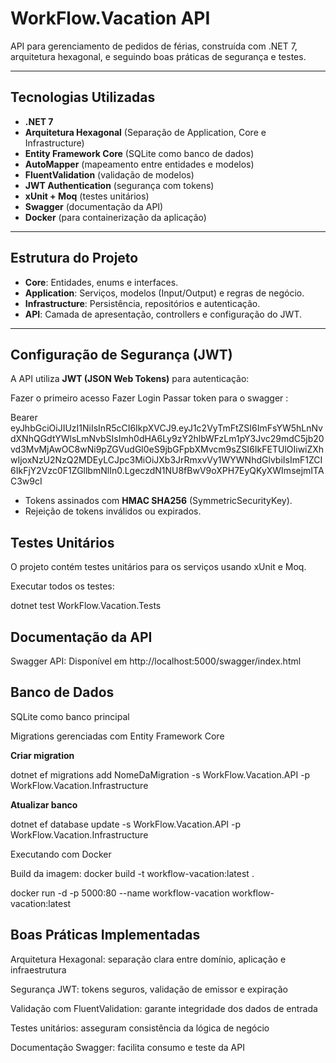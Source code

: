 # WorkFlow.Vacation API

API para gerenciamento de pedidos de férias, construída com .NET 7, arquitetura hexagonal, e seguindo boas práticas de segurança e testes.

---

## Tecnologias Utilizadas

- **.NET 7**
- **Arquitetura Hexagonal** (Separação de Application, Core e Infrastructure)
- **Entity Framework Core** (SQLite como banco de dados)
- **AutoMapper** (mapeamento entre entidades e modelos)
- **FluentValidation** (validação de modelos)
- **JWT Authentication** (segurança com tokens)
- **xUnit + Moq** (testes unitários)
- **Swagger** (documentação da API)
- **Docker** (para containerização da aplicação)

---

## Estrutura do Projeto

- **Core**: Entidades, enums e interfaces.
- **Application**: Serviços, modelos (Input/Output) e regras de negócio.
- **Infrastructure**: Persistência, repositórios e autenticação.
- **API**: Camada de apresentação, controllers e configuração do JWT.

---

## Configuração de Segurança (JWT)

A API utiliza **JWT (JSON Web Tokens)** para autenticação:

Fazer o primeiro acesso
Fazer Login 
Passar token para o swagger : 

Bearer eyJhbGciOiJIUzI1NiIsInR5cCI6IkpXVCJ9.eyJ1c2VyTmFtZSI6ImFsYW5hLnNvdXNhQGdtYWlsLmNvbSIsImh0dHA6Ly9zY2hlbWFzLm1pY3Jvc29mdC5jb20vd3MvMjAwOC8wNi9pZGVudGl0eS9jbGFpbXMvcm9sZSI6IkFETUlOIiwiZXhwIjoxNzU2NzQ2MDEyLCJpc3MiOiJXb3JrRmxvVy1WYWNhdGlvbiIsImF1ZCI6IkFjY2Vzc0F1ZGllbmNlIn0.LgeczdN1NU8fBwV9oXPH7EyQKyXWImsejmITAC3w9cI

- Tokens assinados com **HMAC SHA256** (SymmetricSecurityKey).
- Rejeição de tokens inválidos ou expirados.

## Testes Unitários

O projeto contém testes unitários para os serviços usando xUnit e Moq.

Executar todos os testes:

dotnet test WorkFlow.Vacation.Tests

## Documentação da API

Swagger API:
Disponível em http://localhost:5000/swagger/index.html

## Banco de Dados

SQLite como banco principal

Migrations gerenciadas com Entity Framework Core

**Criar migration**

dotnet ef migrations add NomeDaMigration -s WorkFlow.Vacation.API -p WorkFlow.Vacation.Infrastructure

**Atualizar banco**

dotnet ef database update -s WorkFlow.Vacation.API -p WorkFlow.Vacation.Infrastructure

Executando com Docker

Build da imagem: docker build -t workflow-vacation:latest .

docker run -d -p 5000:80 --name workflow-vacation workflow-vacation:latest


## Boas Práticas Implementadas

Arquitetura Hexagonal: separação clara entre domínio, aplicação e infraestrutura

Segurança JWT: tokens seguros, validação de emissor e expiração

Validação com FluentValidation: garante integridade dos dados de entrada

Testes unitários: asseguram consistência da lógica de negócio

Documentação Swagger: facilita consumo e teste da API

